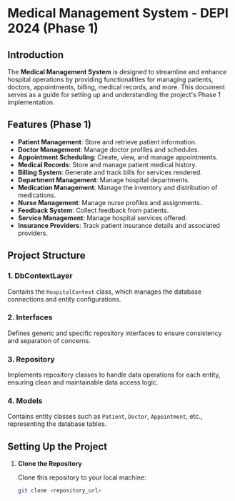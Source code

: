 # Medical Management System - DEPI 2024 (Phase 1)

## Introduction

The **Medical Management System** is designed to streamline and enhance hospital operations by providing functionalities for managing patients, doctors, appointments, billing, medical records, and more. This document serves as a guide for setting up and understanding the project's Phase 1 implementation.

## Features (Phase 1)

- **Patient Management**: Store and retrieve patient information.
- **Doctor Management**: Manage doctor profiles and schedules.
- **Appointment Scheduling**: Create, view, and manage appointments.
- **Medical Records**: Store and manage patient medical history.
- **Billing System**: Generate and track bills for services rendered.
- **Department Management**: Manage hospital departments.
- **Medication Management**: Manage the inventory and distribution of medications.
- **Nurse Management**: Manage nurse profiles and assignments.
- **Feedback System**: Collect feedback from patients.
- **Service Management**: Manage hospital services offered.
- **Insurance Providers**: Track patient insurance details and associated providers.

## Project Structure

### 1. **DbContextLayer**
Contains the `HospitalContext` class, which manages the database connections and entity configurations.

### 2. **Interfaces**
Defines generic and specific repository interfaces to ensure consistency and separation of concerns.

### 3. **Repository**
Implements repository classes to handle data operations for each entity, ensuring clean and maintainable data access logic.

### 4. **Models**
Contains entity classes such as `Patient`, `Doctor`, `Appointment`, etc., representing the database tables.

## Setting Up the Project

1. **Clone the Repository**

   Clone this repository to your local machine:

   ```bash
   git clone <repository_url>

